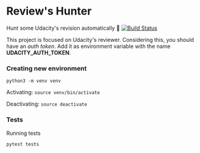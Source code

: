 # Review's Hunter

Hunt some Udacity's revision automatically 🔦 [![Build Status](https://travis-ci.org/anapaulagomes/review-hunter.svg?branch=master)](https://travis-ci.org/anapaulagomes/review-hunter)

This project is focused on Udacity's reviewer. Considering this, you should have an _auth token_.
Add it as environment variable with the name __UDACITY_AUTH_TOKEN__.

### Creating new environment

```
python3 -m venv venv
```

Activating: `source venv/bin/activate`

Deactivating: `source deactivate`

### Tests

Running tests

```
pytest tests
```

